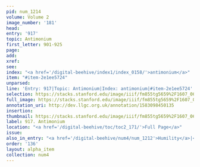 ```yaml
---
pid: num_1214
volume: Volume 2
image_number: '181'
head: 
entry: '917'
topic: Antimonium
first_letter: 901-925
page: 
add: 
xref: 
see: 
index: "<a href='/digital-beehive/index1/index_0158/'>antimonium</a>"
item: "#item-2e1ee5724"
unparsed: 
line: 'Entry: 917|Topic: Antimonium|Index: antimonium|#item-2e1ee5724'
selection: https://stacks.stanford.edu/image/iiif/fm855tg5659%2F1607_0648/393,2105,2863,245/full/0/default.jpg
full_image: https://stacks.stanford.edu/image/iiif/fm855tg5659%2F1607_0648/full/full/0/default.jpg
annotation_uri: http://dev.llgc.org.uk/annotation/1583098450135
insertion: 
thumbnail: https://stacks.stanford.edu/image/iiif/fm855tg5659%2F1607_0648/393,2105,600,180/250,/0/default.jpg
label: 917. Antimonium
location: "<a href='/digital-beehive/toc/toc2_171/'>Full Page</a>"
issue: 
also_in_entry: "<a href='/digital-beehive/num4/num_1212'>Humility</a>|<a href='/digital-beehive/num4/num_1213'>Surgery</a>"
order: '136'
layout: alpha_item
collection: num4
---
```

